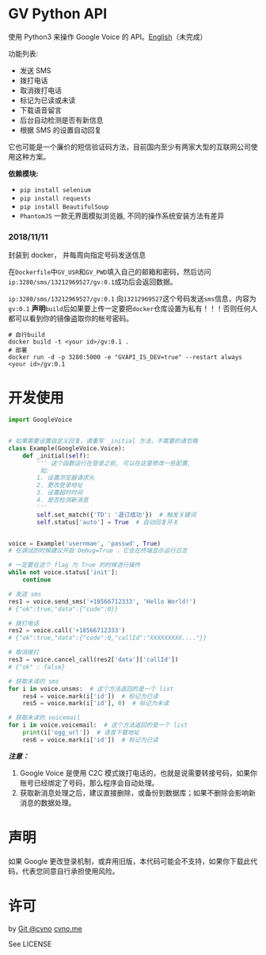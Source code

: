 # GV Python API

使用 Python3 来操作 Google Voice 的 API。[English](/en)（未完成）

功能列表:

- 发送 SMS
- 拨打电话
- 取消拨打电话
- 标记为已读或未读
- 下载语音留言
- 后台自动检测是否有新信息
- 根据 SMS 的设置自动回复


它也可能是一个廉价的短信验证码方法，目前国内至少有两家大型的互联网公司使用这种方案。

**依赖模块:**

- `pip install selenium`
- `pip install requests`
- `pip install BeautifulSoup`
- `PhantomJS` 一款无界面模拟浏览器, 不同的操作系统安装方法有差异

### 2018/11/11
封装到 docker， 并每周向指定号码发送信息

在`Dockerfile`中`GV_USR`和`GV_PWD`填入自己的邮箱和密码，然后访问`ip:3280/sms/13212969527/gv:0.1`成功后会返回数据。

``ip:3280/sms/13212969527/gv:0.1`` 向`13212969527`这个号码发送`sms`信息，内容为`gv:0.1`
**声明**`build`后如果要上传一定要把`docker`仓库设置为私有！！！否则任何人都可以看到你的镜像盗取你的帐号密码。

```
# 自行build
docker build -t <your id>/gv:0.1 .
# 部署
docker run -d -p 3280:5000 -e "GVAPI_IS_DEV=true" --restart always <your id>/gv:0.1
```

# 开发使用

```python
import GoogleVoice


# 如果需要设置自定义回复，请重写 _initial 方法，不需要的请忽略
class Example(GoogleVoice.Voice):
    def _initial(self):
        ''' 这个函数运行在登录之前, 可以在这里修改一些配置,
         如:
        1. 设置浏览器请求头
        2. 更改登录地址
        3. 设置超时时间
        4. 是否检测新消息
        '''
        self.set_match({'TD': '退订成功'})  # 触发关键词
        self.status['auto'] = True  # 自动回复开关


voice = Example('usernmae', 'passwd', True)
# 在调试的时候建议开启 Debug=True ，它会在终端显示运行日志

# 一定要在这个 flag 为 True 的时候进行操作
while not voice.status['init']:
    continue

# 发送 sms
res1 = voice.send_sms('+18566712333', 'Hello World!')
# {"ok":true,"data":{"code":0}}

# 拨打电话
res2 = voice.call('+18566712333')
# {"ok":true,"data":{"code":0,"callId":"XXXXXXXXX...."}}

# 取消拨打
res3 = voice.cancel_call(res2['data']['callId'])
# {"ok" : false}

# 获取未读的 sms
for i in voice.unsms:  # 这个方法返回的是一个 list
    res4 = voice.mark(i['id'])  # 标记为已读
    res5 = voice.mark(i['id'], 0)  # 标记为未读

# 获取未读的 voicemail
for i in voice.voicemail:  # 这个方法返回的是一个 list
    print(i['ogg_url'])  # 语音下载地址
    res6 = voice.mark(i['id'])  # 标记为已读
```

***注意：***
1. Google Voice 是使用 C2C 模式拨打电话的，也就是说需要转接号码，如果你账号已经绑定了号码，那么程序会自动处理。
2. 获取新消息处理之后，建议直接删除，或备份到数据库；如果不删除会影响新消息的数据处理。

# 声明
如果 Google 更改登录机制，或弃用旧版，本代码可能会不支持，如果你下载此代码，代表您同意自行承担使用风险。

# 许可
by [Git @cvno](https://github.com/cvno/) [cvno.me](https:blog.cvno.me)

See LICENSE

